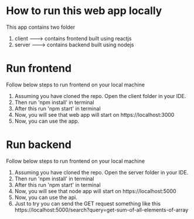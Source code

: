 # How to run this web app locally
 This app contains two folder   
  1. client ---> contains frontend built using reactjs
  2. server ---> contains backend built using nodejs

# Run frontend
 Follow below steps to run frontend on your local machine
  1. Assuming you have cloned the repo. Open the client folder in your IDE.
  2. Then run 'npm install' in terminal
  3. After this run 'npm start' in terminal
  4. Now, you will see that web app will start on https://localhost:3000
  5. Now, you can use the app.

# Run backend
  Follow below steps to run frontend on your local machine
   1. Assuming you have cloned the repo. Open the server folder in your IDE.
   2. Then run 'npm install' in terminal
   3. After this run 'npm start' in terminal
   4. Now, you will see that node app will start on https://localhost:5000
   5. Now, you can use the api.
   6. Just to try you can send the GET request something like this https://localhost:5000/search?query=get-sum-of-all-elements-of-array
